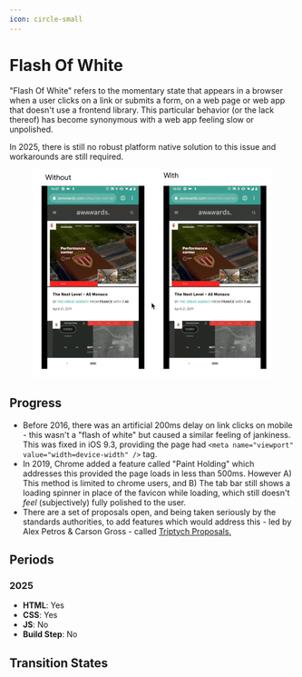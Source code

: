 ```yaml
---
icon: circle-small
---
```


# Flash Of White

"Flash Of White" refers to the momentary state that appears in a browser when a user clicks on a link or submits a form, on a web page or web app that doesn't use a frontend library. This particular behavior (or the lack thereof) has become synonymous with a web app feeling slow or unpolished.&#x20;

In 2025, there is still no robust platform native solution to this issue and workarounds are still required.

<div data-full-width="true"><figure><img src="../../.gitbook/assets/CleanShot 2025-05-20 at 11.15.45.gif" alt=""><figcaption></figcaption></figure></div>

## Progress

* Before 2016, there was an artificial 200ms delay on link clicks on mobile - this wasn't a "flash of white" but caused a similar feeling of jankiness. This was fixed in iOS 9.3, providing the page had `<meta name="viewport" value="width=device-width" />` tag.
* In 2019, Chrome added a feature called "Paint Holding" which addresses this provided the page loads in less than 500ms. However A) This method is limited to chrome users, and B) The tab bar still shows a loading spinner in place of the favicon while loading, which still doesn't _feel_ (subjectively) fully polished to the user.
* There are a set of proposals open, and being taken seriously by the standards authorities, to add features which would address this - led by Alex Petros & Carson Gross - called [Triptych Proposals.](https://alexanderpetros.com/triptych/)



## Periods

### 2025

* **HTML**: Yes
* **CSS**: Yes
* **JS**: No
* **Build Step**: No





## Transition States

